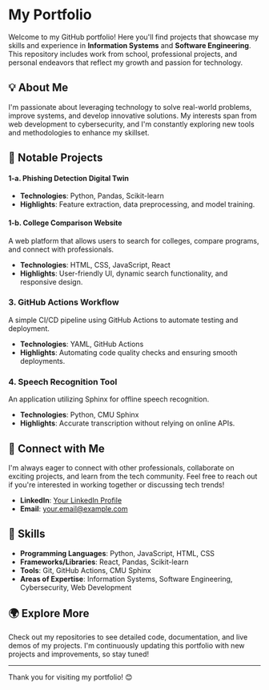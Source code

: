 # My Portfolio

Welcome to my GitHub portfolio! Here you'll find projects that showcase my skills and experience in **Information Systems** and **Software Engineering**. This repository includes work from school, professional projects, and personal endeavors that reflect my growth and passion for technology.

## 💡 About Me

I'm passionate about leveraging technology to solve real-world problems, improve systems, and develop innovative solutions. My interests span from web development to cybersecurity, and I'm constantly exploring new tools and methodologies to enhance my skillset.

## 📂 Notable Projects

#### 1-a. **Phishing Detection Digital Twin**


- **Technologies**: Python, Pandas, Scikit-learn
- **Highlights**: Feature extraction, data preprocessing, and model training.

#### 1-b. **College Comparison Website**
A web platform that allows users to search for colleges, compare programs, and connect with professionals.

- **Technologies**: HTML, CSS, JavaScript, React
- **Highlights**: User-friendly UI, dynamic search functionality, and responsive design.

### 3. **GitHub Actions Workflow**
A simple CI/CD pipeline using GitHub Actions to automate testing and deployment.

- **Technologies**: YAML, GitHub Actions
- **Highlights**: Automating code quality checks and ensuring smooth deployments.

### 4. **Speech Recognition Tool**
An application utilizing Sphinx for offline speech recognition.

- **Technologies**: Python, CMU Sphinx
- **Highlights**: Accurate transcription without relying on online APIs.

## 👥 Connect with Me

I'm always eager to connect with other professionals, collaborate on exciting projects, and learn from the tech community. Feel free to reach out if you're interested in working together or discussing tech trends!

- **LinkedIn**: [Your LinkedIn Profile](#)
- **Email**: [your.email@example.com](mailto:your.email@example.com)

## 🌟 Skills

- **Programming Languages**: Python, JavaScript, HTML, CSS
- **Frameworks/Libraries**: React, Pandas, Scikit-learn
- **Tools**: Git, GitHub Actions, CMU Sphinx
- **Areas of Expertise**: Information Systems, Software Engineering, Cybersecurity, Web Development

## 🌍 Explore More

Check out my repositories to see detailed code, documentation, and live demos of my projects. I'm continuously updating this portfolio with new projects and improvements, so stay tuned!

---

Thank you for visiting my portfolio! 😊

